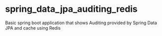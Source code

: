 # spring_data_jpa_auditing_redis
Basic spring boot application that shows Auditing provided by Spring Data JPA and cache using Redis
